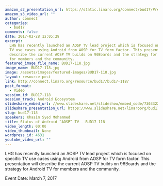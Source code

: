 ```yaml
---
amazon_s3_presentation_url: https://static.linaro.org/connect/bud17/Presentations/BUD17-118%20-%20Status%20of%20AOSP%20TV%20Project.pdf
amazon_s3_video_url: ""
author: connect
categories:
  - bud17
comments: false
date: 2017-02-28 12:05:29
excerpt:
  LHG has recently launched an AOSP TV lead project which is focused on specific
  TV use cases using Android from AOSP for TV form factor. This presentation will
  describe the current AOSP TV builds on 96Boards and the strategy for Android TV
  for members and the community.
featured_image_file_name: BUD17-118.jpg
image_name: BUD17-118.jpg
image: /assets/images/featured-images/BUD17-118.jpg
layout: resource-post
link: http://connect.linaro.org/resource/bud17/bud17-118/
post_format:
  - Video
session_id: BUD17-118
session_track: Android Ecosystem
slideshare_embed_url: //www.slideshare.net/slideshow/embed_code/73033229
slideshare_presentation_url: https://www.slideshare.net/linaroorg/bud17118-status-of-android-aosp-tv
slug: bud17-118
speakers: Khasim Syed Mohammed
title: Status of Android “AOSP” TV - BUD17-118
video_length: 00:00
video_thumbnail: None
wordpress_id: 4631
youtube_video_url: ""
---
```


LHG has recently launched an AOSP TV lead project which is focused on specific TV use cases using Android from AOSP for TV form factor. This presentation will describe the current AOSP TV builds on 96Boards and the strategy for Android TV for members and the community.

Event Date: March 7, 2017
